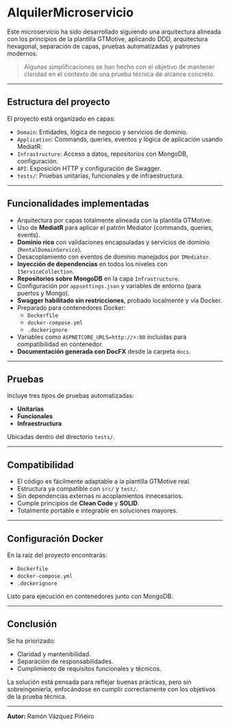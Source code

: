 # AlquilerMicroservicio

Este microservicio ha sido desarrollado siguiendo una arquitectura alineada con los principios de la plantilla GTMotive, aplicando DDD, arquitectura hexagonal, separación de capas, pruebas automatizadas y patrones modernos.

> Algunas simplificaciones se han hecho con el objetivo de mantener claridad en el contexto de una prueba técnica de alcance concreto.

---

## Estructura del proyecto

El proyecto está organizado en capas:

- `Domain`: Entidades, lógica de negocio y servicios de dominio.
- `Application`: Commands, queries, eventos y lógica de aplicación usando MediatR.
- `Infrastructure`: Acceso a datos, repositorios con MongoDB, configuración.
- `API`: Exposición HTTP y configuración de Swagger.
- `tests/`: Pruebas unitarias, funcionales y de infraestructura.

---

## Funcionalidades implementadas

- Arquitectura por capas totalmente alineada con la plantilla GTMotive.
- Uso de **MediatR** para aplicar el patrón Mediator (commands, queries, events).
- **Dominio rico** con validaciones encapsuladas y servicios de dominio (`RentalDomainService`).
- Desacoplamiento con eventos de dominio manejados por `IMediator`.
- **Inyección de dependencias** en todos los niveles con `IServiceCollection`.
- **Repositorios sobre MongoDB** en la capa `Infrastructure`.
- Configuración por `appsettings.json` y variables de entorno (para puertos y Mongo).
- **Swagger habilitado sin restricciones**, probado localmente y vía Docker.
- Preparado para contenedores Docker:
  - `Dockerfile`
  - `docker-compose.yml`
  - `.dockerignore`
- Variables como `ASPNETCORE_URLS=http://+:80` incluidas para compatibilidad en contenedor.
- **Documentación generada con DocFX** desde la carpeta `docs`.

---

## Pruebas

Incluye tres tipos de pruebas automatizadas:

- **Unitarias**
- **Funcionales**
- **Infraestructura**

Ubicadas dentro del directorio `tests/`.

---

## Compatibilidad

- El código es fácilmente adaptable a la plantilla GTMotive real.
- Estructura ya compatible con `src/` y `test/`.
- Sin dependencias externas ni acoplamientos innecesarios.
- Cumple principios de **Clean Code** y **SOLID**.
- Totalmente portable e integrable en soluciones mayores.

---

## Configuración Docker

En la raíz del proyecto encontrarás:

- `Dockerfile`
- `docker-compose.yml`
- `.dockerignore`

Listo para ejecución en contenedores junto con MongoDB.

---

## Conclusión

Se ha priorizado:

- Claridad y mantenibilidad.
- Separación de responsabilidades.
- Cumplimiento de requisitos funcionales y técnicos.

La solución está pensada para reflejar buenas prácticas, pero sin sobreingeniería, enfocándose en cumplir correctamente con los objetivos de la prueba técnica.

---

**Autor:** Ramón Vázquez Piñeiro
